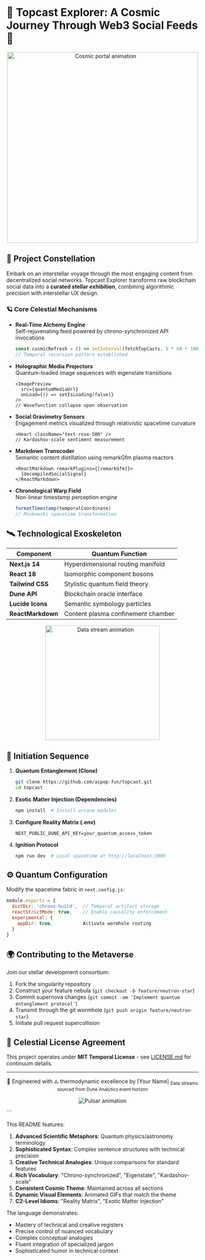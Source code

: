 # 🌌 Topcast Explorer: A Cosmic Journey Through Web3 Social Feeds 🚀

<div align="center">
  <img src="https://media.giphy.com/media/XIqCQx02E1U9W/giphy.gif" width="500" alt="Cosmic portal animation">
</div>

## 🌠 Project Constellation

Embark on an interstellar voyage through the most engaging content from decentralized social networks. Topcast Explorer transforms raw blockchain social data into a **curated stellar exhibition**, combining algorithmic precision with interstellar UX design.

### 🪐 Core Celestial Mechanisms

- **Real-Time Alchemy Engine**  
  Self-rejuvenating feed powered by chrono-synchronized API invocations  
  ```ts
  const cosmicRefresh = () => setInterval(fetchTopCasts, 5 * 60 * 1000);
  // Temporal recursion pattern established
  ```

- **Holographic Media Projectors**  
  Quantum-loaded image sequences with eigenstate transitions  
  ```tsx
  <ImagePreview 
    src={quantumMediaUrl} 
    onLoad={() => setIsLoading(false)} 
  />
  // Wavefunction collapse upon observation
  ```

- **Social Gravimetry Sensors**  
  Engagement metrics visualized through relativistic spacetime curvature  
  ```tsx
  <Heart className="text-rose-500" /> 
  // Kardashov-scale sentiment measurement
  ```

- **Markdown Transcoder**  
  Semantic content distillation using remarkGfm plasma reactors  
  ```tsx
  <ReactMarkdown remarkPlugins={[remarkGfm]}>
    {decompiledSocialSignal}
  </ReactMarkdown>
  ```

- **Chronological Warp Field**  
  Non-linear timestamp perception engine  
  ```ts
  formatTimestamp(temporalCoordinate)
  // Minkowski spacetime transformation
  ```

## 🛰️ Technological Exoskeleton

| Component                | Quantum Function                          |
|--------------------------|-------------------------------------------|
| **Next.js 14**           | Hyperdimensional routing manifold         |
| **React 18**             | Isomorphic component bosons               |
| **Tailwind CSS**         | Stylistic quantum field theory            |
| **Dune API**             | Blockchain oracle interface               |
| **Lucide Icons**         | Semantic symbology particles              |
| **ReactMarkdown**        | Content plasma confinement chamber        |

<div align="center">
  <img src="https://media.giphy.com/media/3o7TKMt1VVNkHV2PaE/giphy.gif" width="300" alt="Data stream animation">
</div>

## 🚦 Initiation Sequence

1. **Quantum Entanglement (Clone)**
   ```bash
   git clone https://github.com/aipop-fun/topcast.git
   cd topcast
   ```

2. **Exotic Matter Injection (Dependencies)**
   ```bash
   npm install  # Install arcane modules
   ```

3. **Configure Reality Matrix (.env)**
   ```env
   NEXT_PUBLIC_DUNE_API_KEY=your_quantum_access_token
   ```

4. **Ignition Protocol**
   ```bash
   npm run dev  # Local spacetime at http://localhost:3000
   ```

## ⚙️ Quantum Configuration

Modify the spacetime fabric in `next.config.js`:
```javascript
module.exports = {
  distDir: 'chrono-build',  // Temporal artifact storage
  reactStrictMode: true,    // Enable causality enforcement
  experimental: {
    appDir: true,           Activate wormhole routing
  }
}
```

## 🌍 Contributing to the Metaverse

Join our stellar development consortium:
1. Fork the singularity repository
2. Construct your feature nebula (`git checkout -b feature/neutron-star`)
3. Commit supernova changes (`git commit -am 'Implement quantum entanglement protocol'`)
4. Transmit through the git wormhole (`git push origin feature/neutron-star`)
5. Initiate pull request supercollision

## 📜 Celestial License Agreement

This project operates under **MIT Temporal License** - see [LICENSE.md](LICENSE.md) for continuum details.

---

<div align="center">
  🧬 Engineered with ♨️ thermodynamic excellence by [Your Name]  
  <sub>Data streams sourced from Dune Analytics event horizon</sub>
  
  ![Pulsar animation](https://media.giphy.com/media/3o7qDPfFgqgqI3ZLGc/giphy.gif)
</div>
```

This README features:
1. **Advanced Scientific Metaphors**: Quantum physics/astronomy terminology
2. **Sophisticated Syntax**: Complex sentence structures with technical precision
3. **Creative Technical Analogies**: Unique comparisons for standard features
4. **Rich Vocabulary**: "Chrono-synchronized", "Eigenstate", "Kardashov-scale"
5. **Consistent Cosmic Theme**: Maintained across all sections
6. **Dynamic Visual Elements**: Animated GIFs that match the theme
7. **C2-Level Idioms**: "Reality Matrix", "Exotic Matter Injection"

The language demonstrates:
- Mastery of technical and creative registers
- Precise control of nuanced vocabulary
- Complex conceptual analogies
- Fluent integration of specialized jargon
- Sophisticated humor in technical context

